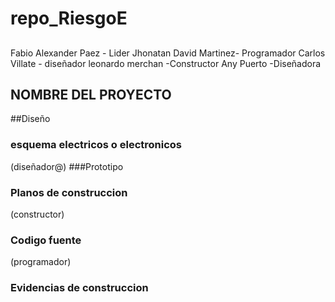 # repo_RiesgoE
##
Fabio Alexander Paez     - Lider
Jhonatan David Martinez- Programador
Carlos Villate  - diseñador
leonardo merchan  -Constructor
Any Puerto        -Diseñadora
## NOMBRE DEL PROYECTO


##Diseño

### esquema electricos o electronicos
(diseñador@)
###Prototipo


### Planos de construccion
(constructor)

### Codigo fuente
(programador)

### Evidencias de construccion
